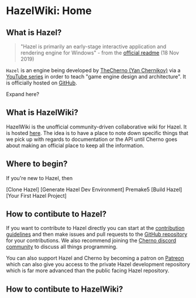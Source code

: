 # HazelWiki: Home

## What is Hazel?

> "Hazel is primarily an early-stage interactive application and rendering engine for Windows" - from the [official readme](https://github.com/TheCherno/Hazel/blob/master/README.md) (18 Nov 2019)

`Hazel` is an engine being developed by [TheCherno (Yan Chernikov)](https://thecherno.com/) via a [YouTube series](https://thecherno.com/engine) in order to teach "game engine design and architecture". It is officially hosted on [GitHub](https://github.com/TheCherno/Hazel).

Expand here?

## What is HazelWiki?

HazelWiki is the unofficial community-driven collaborative wiki for Hazel. It is hosted [here](https://thechernocommunity.github.io/HazelWiki/). The idea is to have a place to note down specific things that we pick up with regards to documentation or the API until Cherno goes about making an official place to keep all the information.

## Where to begin?

If you're new to Hazel, then

[Clone Hazel]
[Generate Hazel Dev Environment]
	Premake5
[Build Hazel]
[Your First Hazel Project]

## How to contibute to Hazel?

If you want to contribute to Hazel directly you can start at the [contribution guidelines](https://github.com/TheCherno/Hazel/blob/master/.github/CONTRIBUTING.md) and then make issues and pull requests to the [GitHub repository](https://github.com/TheCherno/Hazel) for your contributions. We also recommend joining the [Cherno discord community](http://thecherno.com/discord) to discuss all things programming.

You can also support Hazel and Cherno by becoming a patron on [Patreon](https://patreon.com/thecherno) which can also give you access to the private Hazel development repository which is far more advanced than the public facing Hazel repository.

## How to contibute to HazelWiki?


